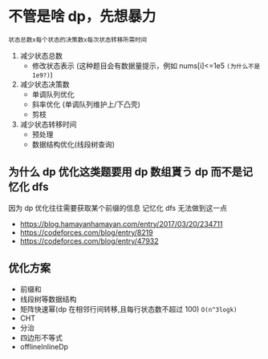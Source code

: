 # 不管是啥 dp，先想暴力

`状态总数x每个状态的决策数x每次状态转移所需时间`

1. 减少状态总数
   - 修改状态表示 (这种题目会有数据量提示，例如 nums[i]<=1e5 `(为什么不是 1e9?)`)
2. 减少状态决策数
   - 单调队列优化
   - 斜率优化 (单调队列维护上/下凸壳)
   - 剪枝
3. 减少状态转移时间
   - 预处理
   - 数据结构优化(线段树查询)

<!-- 插头dp 四边形优化dp 太难了 不学了 -->

## 为什么 dp 优化这类题要用 dp 数组貰う dp 而不是记忆化 dfs

因为 dp 优化往往需要获取某个前缀的信息 记忆化 dfs 无法做到这一点

- https://blog.hamayanhamayan.com/entry/2017/03/20/234711
- https://codeforces.com/blog/entry/8219
- https://codeforces.com/blog/entry/47932

## 优化方案

- 前缀和
- 线段树等数据结构
- 矩阵快速幂(dp 在相邻行间转移,且每行状态数不超过 100) `O(n^3logk)`
- CHT
- 分治
- 四边形不等式
- offlineInlineDp
